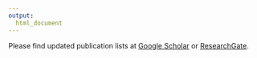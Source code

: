 ```yaml
---
output:
  html_document
---
```


Please find updated publication lists at [ Google Scholar](https://scholar.google.ca/citations?hl=en&user=zBJxfPEAAAAJ&view_op=list_works&sortby=pubdate) or [ResearchGate](https://www.researchgate.net/profile/Leon_French).
